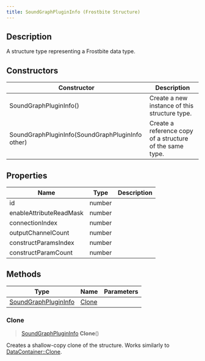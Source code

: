 ```yaml
---
title: SoundGraphPluginInfo (Frostbite Structure)
---
```

## Description

A structure type representing a Frostbite data type.

## Constructors

| Constructor                                      | Description                                              |
| ------------------------------------------------ | -------------------------------------------------------- |
| SoundGraphPluginInfo()                           | Create a new instance of this structure type.            |
| SoundGraphPluginInfo(SoundGraphPluginInfo other) | Create a reference copy of a structure of the same type. |

## Properties

| Name                    | Type   | Description |
| ----------------------- | ------ | ----------- |
| id                      | number |             |
| enableAttributeReadMask | number |             |
| connectionIndex         | number |             |
| outputChannelCount      | number |             |
| constructParamsIndex    | number |             |
| constructParamCount     | number |             |

## Methods

| Type                                         | Name            | Parameters |
| -------------------------------------------- | --------------- | ---------- |
| [SoundGraphPluginInfo](SoundGraphPluginInfo) | [Clone](#clone) |            |

### Clone

> [SoundGraphPluginInfo](SoundGraphPluginInfo) **Clone**()

Creates a shallow-copy clone of the structure. Works similarly to [DataContainer::Clone](/vext/ref/cls/shr/datacontainer#clone).
